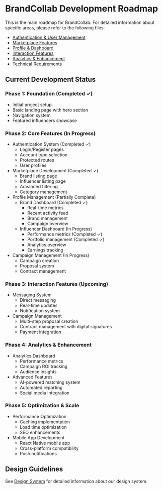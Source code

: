 # BrandCollab Development Roadmap

This is the main roadmap for BrandCollab. For detailed information about specific areas, please refer to the following files:

- [Authentication & User Management](src/ROADMAP-AUTH.md)
- [Marketplace Features](src/ROADMAP-MARKETPLACE.md)
- [Profile & Dashboard](src/ROADMAP-PROFILES.md)
- [Interaction Features](src/ROADMAP-INTERACTIONS.md)
- [Analytics & Enhancement](src/ROADMAP-ANALYTICS.md)
- [Technical Requirements](src/ROADMAP-TECHNICAL.md)

## Current Development Status

### Phase 1: Foundation (Completed ✓)
- Initial project setup
- Basic landing page with hero section
- Navigation system
- Featured influencers showcase

### Phase 2: Core Features (In Progress)
- Authentication System (Completed ✓)
  - Login/Register pages
  - Account type selection
  - Protected routes
  - User profiles
- Marketplace Development (Completed ✓)
  - Brand listing page
  - Influencer listing page
  - Advanced filtering
  - Category management
- Profile Management (Partially Complete)
  - Brand Dashboard (Completed ✓)
    - Real-time metrics
    - Recent activity feed
    - Brand management
    - Campaign overview
  - Influencer Dashboard (In Progress)
    - Performance metrics (Completed ✓)
    - Portfolio management (Completed ✓)
    - Analytics overview
    - Earnings tracking
- Campaign Management (In Progress)
  - Campaign creation
  - Proposal system
  - Contract management

### Phase 3: Interaction Features (Upcoming)
- Messaging System
  - Direct messaging
  - Real-time updates
  - Notification system
- Campaign Management
  - Multi-step proposal creation
  - Contract management with digital signatures
  - Payment integration

### Phase 4: Analytics & Enhancement
- Analytics Dashboard
  - Performance metrics
  - Campaign ROI tracking
  - Audience insights
- Advanced Features
  - AI-powered matching system
  - Automated reporting
  - Social media integration

### Phase 5: Optimization & Scale
- Performance Optimization
  - Caching implementation
  - Load time optimization
  - SEO enhancements
- Mobile App Development
  - React Native mobile app
  - Cross-platform compatibility
  - Push notifications

## Design Guidelines
See [Design System](src/ROADMAP-DESIGN.md) for detailed information about our design system.